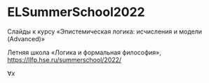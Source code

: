 ﻿# ELSummerSchool2022
Слайды к курсу «Эпистемическая логика: исчисления и модели (Advanced)»

Летняя школа «Логика и формальная философия», https://llfp.hse.ru/summerschool/2022/

$\forall x$
